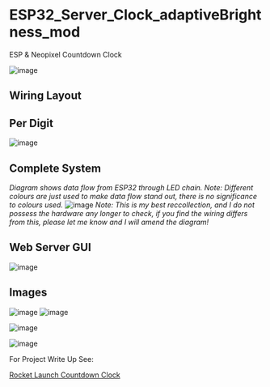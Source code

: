 # ESP32_Server_Clock_adaptiveBrightness_mod
 ESP & Neopixel Countdown Clock
 
 ![image](https://github.com/PanGalacticTech/esp32-countdown-clock/assets/97303986/16bce278-39c9-4cf5-8c9c-aeeff0811cf2)

## Wiring Layout
## Per Digit
![image](https://github.com/user-attachments/assets/50f7c208-536b-4424-987a-5c60253cc8eb)

## Complete System 
_Diagram shows data flow from ESP32 through LED chain. Note: Different colours are just used to make data flow stand out, there is no significance to colours used._
![image](https://github.com/user-attachments/assets/d97cf0c1-8698-415b-9af3-f5f1b5fb4f09)
_Note: This is my best reccollection, and I do not possess the hardware any longer to check, if you find the wiring differs from this, please let me know and I will amend the diagram!_


## Web Server GUI

![image](https://github.com/PanGalacticTech/esp32-countdown-clock/assets/97303986/277eb520-c73f-465a-a0b0-40ef93e12b75)

## Images

![image](https://github.com/PanGalacticTech/esp32-countdown-clock/assets/97303986/a45b45c0-5da0-4859-b4d0-f5779bce54ab)
![image](https://github.com/PanGalacticTech/esp32-countdown-clock/assets/97303986/10f8f458-dfea-4e36-8b96-7ac98c2166de)

![image](https://github.com/PanGalacticTech/esp32-countdown-clock/assets/97303986/4958823c-a136-4bec-99ef-42c23564b4e2)

 ![image](https://github.com/PanGalacticTech/esp32-countdown-clock/assets/97303986/3514b2b7-2bb9-474f-86cb-2944e5ebdca4)

For Project Write Up See:

[Rocket Launch Countdown Clock](https://pangalactictech.com/rocket-launch-countdown-clock/)
